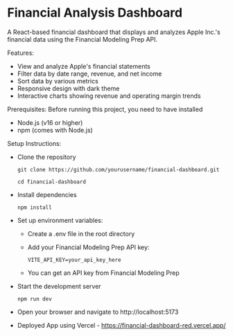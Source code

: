 # Financial Analysis Dashboard

A React-based financial dashboard that displays and analyzes Apple Inc.'s financial data using the Financial Modeling Prep API.


Features:

- View and analyze Apple's financial statements
- Filter data by date range, revenue, and net income
- Sort data by various metrics
- Responsive design with dark theme
- Interactive charts showing revenue and operating margin trends

Prerequisites:
Before running this project, you need to have installed

- Node.js (v16 or higher)
- npm (comes with Node.js)

Setup Instructions:

- Clone the repository

      git clone https://github.com/yourusername/financial-dashboard.git
  
      cd financial-dashboard

- Install dependencies

      npm install

- Set up environment variables:

  - Create a .env file in the root directory
  - Add your Financial Modeling Prep API key:

        VITE_API_KEY=your_api_key_here

  - You can get an API key from Financial Modeling Prep


- Start the development server

      npm run dev

- Open your browser and navigate to http://localhost:5173

- Deployed App using Vercel - https://financial-dashboard-red.vercel.app/
